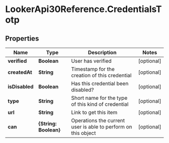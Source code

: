 # LookerApi30Reference.CredentialsTotp

## Properties
Name | Type | Description | Notes
------------ | ------------- | ------------- | -------------
**verified** | **Boolean** | User has verified | [optional] 
**createdAt** | **String** | Timestamp for the creation of this credential | [optional] 
**isDisabled** | **Boolean** | Has this credential been disabled? | [optional] 
**type** | **String** | Short name for the type of this kind of credential | [optional] 
**url** | **String** | Link to get this item | [optional] 
**can** | **{String: Boolean}** | Operations the current user is able to perform on this object | [optional] 


